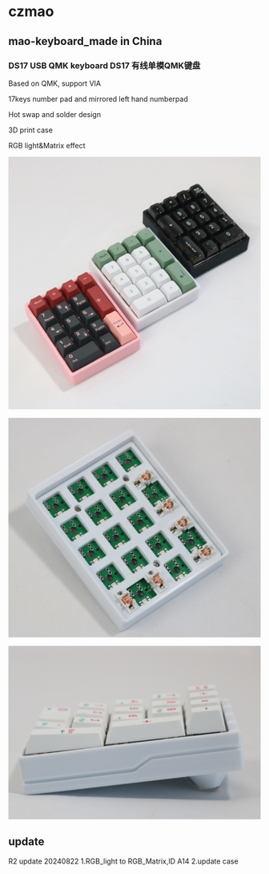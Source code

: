 # czmao
## mao-keyboard_made in China
### DS17 USB QMK keyboard DS17 有线单模QMK键盘

Based on QMK, support VIA

17keys number pad and mirrored left hand numberpad

Hot swap and solder design

3D print case

RGB light&Matrix effect


![alt text](image/IMG_2937.jpg)

![alt text](image/image.png)

![alt text](image/image-1.png)

## update
R2 update 20240822
1.RGB_light to RGB_Matrix,ID A14
2.update case 
